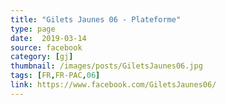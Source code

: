 ```yaml
---
title: "Gilets Jaunes 06 - Plateforme"
type: page
date:  2019-03-14
source: facebook
category: [gj]
thumbnail: /images/posts/GiletsJaunes06.jpg
tags: [FR,FR-PAC,06]
link: https://www.facebook.com/GiletsJaunes06/
---
```

